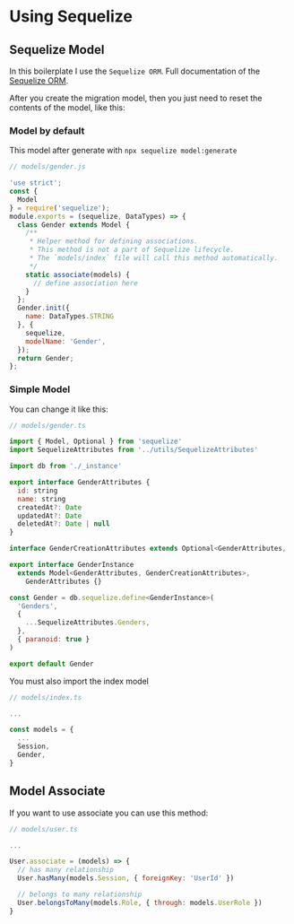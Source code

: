 # Using Sequelize

## Sequelize Model

In this boilerplate I use the `Sequelize ORM`. Full documentation of the [Sequelize ORM](https://sequelize.org/master/).

After you create the migration model, then you just need to reset the contents of the model, like this:

### Model by default

This model after generate with `npx sequelize model:generate`

```javascript
// models/gender.js

'use strict';
const {
  Model
} = require('sequelize');
module.exports = (sequelize, DataTypes) => {
  class Gender extends Model {
    /**
     * Helper method for defining associations.
     * This method is not a part of Sequelize lifecycle.
     * The `models/index` file will call this method automatically.
     */
    static associate(models) {
      // define association here
    }
  };
  Gender.init({
    name: DataTypes.STRING
  }, {
    sequelize,
    modelName: 'Gender',
  });
  return Gender;
};
```

### Simple Model

You can change it like this:

```javascript
// models/gender.ts

import { Model, Optional } from 'sequelize'
import SequelizeAttributes from '../utils/SequelizeAttributes'

import db from './_instance'

export interface GenderAttributes {
  id: string
  name: string
  createdAt?: Date
  updatedAt?: Date
  deletedAt?: Date | null
}

interface GenderCreationAttributes extends Optional<GenderAttributes, 'id'> {}

export interface GenderInstance
  extends Model<GenderAttributes, GenderCreationAttributes>,
    GenderAttributes {}

const Gender = db.sequelize.define<GenderInstance>(
  'Genders',
  {
    ...SequelizeAttributes.Genders,
  },
  { paranoid: true }
)

export default Gender
```

You must also import the index model

```javascript
// models/index.ts

...

const models = {
  ...
  Session,
  Gender,
}

```

## Model Associate

If you want to use associate you can use this method:

```javascript
// models/user.ts

...

User.associate = (models) => {
  // has many relationship
  User.hasMany(models.Session, { foreignKey: 'UserId' })

  // belongs to many relationship
  User.belongsToMany(models.Role, { through: models.UserRole })
}

```